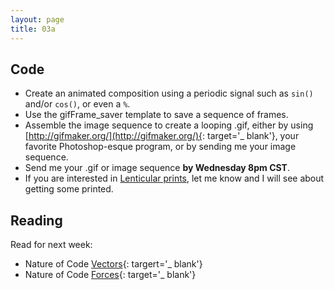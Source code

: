 ```yaml
---
layout: page
title: 03a
---
```


## Code
- Create an animated composition using a periodic signal such as `sin()` and/or `cos()`, or even a `%`.
- Use the gifFrame_saver template to save a sequence of frames.
- Assemble the image sequence to create a looping .gif, either by using [http://gifmaker.org/](http://gifmaker.org/){: target='_ blank'}, your favorite Photoshop-esque program, or by sending me your image sequence.
- Send me your .gif or image sequence __by Wednesday 8pm CST__.
- If you are interested in [Lenticular prints](https://gifpop.io/), let me know and I will see about getting some printed.

## Reading
Read for next week:
- Nature of Code [Vectors](https://natureofcode.com/book/chapter-1-vectors/){: targert='_ blank'}
- Nature of Code [Forces](https://natureofcode.com/book/chapter-2-forces/){: target='_ blank'}
